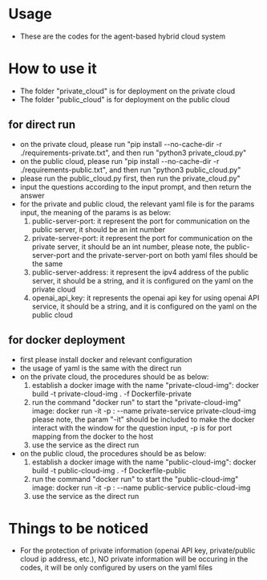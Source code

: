 # Usage
- These are the codes for the agent-based hybrid cloud system

# How to use it
- The folder "private_cloud" is for deployment on the private cloud
- The folder "public_cloud" is for deployment on the public cloud

## for direct run
- on the private cloud, please run "pip install --no-cache-dir -r ./requirements-private.txt", and then run "python3 private_cloud.py"
- on the public cloud, please run "pip install --no-cache-dir -r ./requirements-public.txt", and then run "python3 public_cloud.py"
- please run the public_cloud.py first, then run the private_cloud.py"
- input the questions according to the input prompt, and then return the answer
- for the private and public cloud, the relevant yaml file is for the params input, the meaning of the params is as below:
    1. public-server-port: it represent the port for communication on the public server, it should be an int number
    2. private-server-port: it represent the port for communication on the private server, it should be an int number, please note, the public-server-port and the private-server-port on both yaml files should be the same
    3. public-server-address: it represent the ipv4 address of the public server, it should be a string, and it is configured on the yaml on the private cloud
    4. openai_api_key: it represents the openai api key for using openai API service, it should be a string, and it is configured on the yaml on the public cloud

## for docker deployment
- first please install docker and relevant configuration
- the usage of yaml is the same with the direct run
- on the private cloud, the procedures should be as below:
    1. establish a docker image with the name "private-cloud-img":
    docker build -t private-cloud-img . -f Dockerfile-private
    2. run the command "docker run" to start the "private-cloud-img" image:
    docker run -it -p <private-server-port>:<private-server-port> --name private-service private-cloud-img
    please note, the param "-it" should be included to make the docker interact with the window for the question input, -p is for port mapping from the docker to the host
    3. use the service as the direct run
- on the public cloud, the procedures should be as below:
    1. establish a docker image with the name "public-cloud-img":
    docker build -t public-cloud-img . -f Dockerfile-public
    2. run the command "docker run" to start the "public-cloud-img" image:
    docker run -it -p <public-server-port>:<public-server-port> --name public-service public-cloud-img
    3. use the service as the direct run

# Things to be noticed
- For the protection of private information (openai API key, private/public cloud ip address, etc.), NO private information will be occuring in the codes, it will be only configured by users on the yaml files
